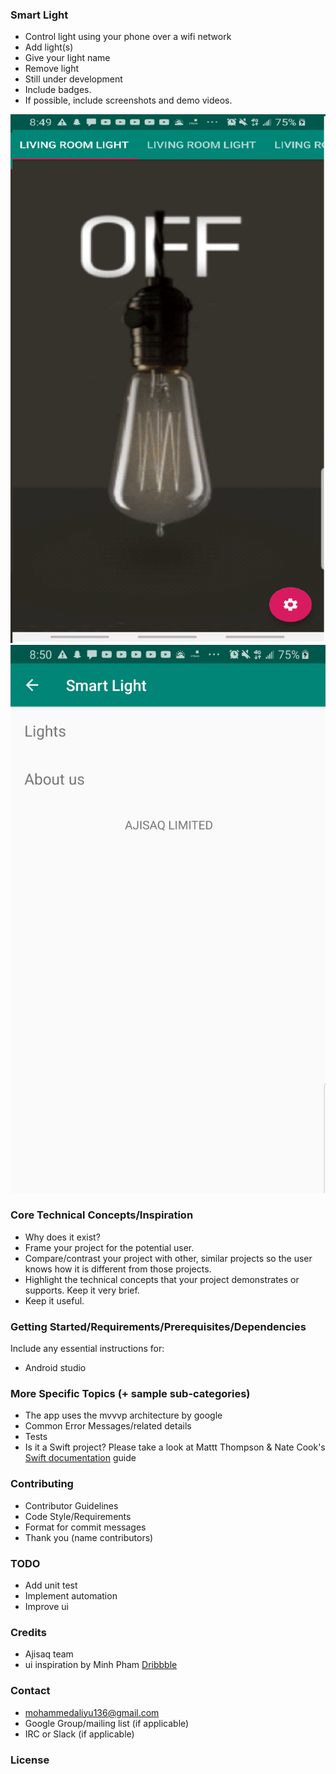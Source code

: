 ### Smart Light

- Control light using your phone over a wifi network
- Add light(s)
- Give your light name
- Remove light
- Still under development
- Include badges.
- If possible, include screenshots and demo videos.

![ScreenShot](/screenshots/device-1.png?raw=true "Screen shot - home")
![Alt text](/screenshots/device-2.png?raw=true "Screen shot - settings")

### Core Technical Concepts/Inspiration

- Why does it exist?
- Frame your project for the potential user. 
- Compare/contrast your project with other, similar projects so the user knows how it is different from those projects.
- Highlight the technical concepts that your project demonstrates or supports. Keep it very brief.
- Keep it useful.

### Getting Started/Requirements/Prerequisites/Dependencies
Include any essential instructions for:
- Android studio

### More Specific Topics (+ sample sub-categories)
- The app uses the mvvvp architecture by google
- Common Error Messages/related details
- Tests
- Is it a Swift project? Please take a look at Mattt Thompson & Nate Cook's [Swift documentation](http://nshipster.com/swift-documentation/) guide

### Contributing
- Contributor Guidelines
- Code Style/Requirements
- Format for commit messages
- Thank you (name contributors)

### TODO
- Add unit test
- Implement automation
- Improve ui


### Credits
- Ajisaq team
- ui inspiration by Minh Pham [Dribbble](https://dribbble.com/shots/4864703-Smart-Home-Control)

### Contact
- mohammedaliyu136@gmail.com
- Google Group/mailing list (if applicable)
- IRC or Slack (if applicable)

### License
